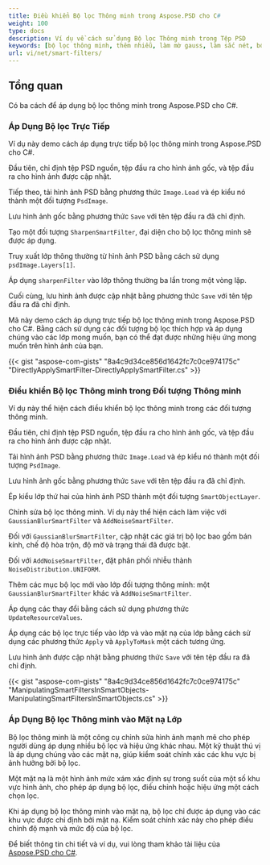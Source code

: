 ```yaml
---
title: Điều khiển Bộ lọc Thông minh trong Aspose.PSD cho C#
weight: 100
type: docs
description: Ví dụ về cách sử dụng Bộ lọc Thông minh trong Tệp PSD
keywords: [bộ lọc thông minh, thêm nhiễu, làm mờ gauss, làm sắc nét, bộ lọc, bộ lọc psd, api psd, C#, code mẫu]
url: vi/net/smart-filters/
---
```


## Tổng quan

Có ba cách để áp dụng bộ lọc thông minh trong Aspose.PSD cho C#.

### Áp Dụng Bộ lọc Trực Tiếp

Ví dụ này demo cách áp dụng trực tiếp bộ lọc thông minh trong Aspose.PSD cho C#.

Đầu tiên, chỉ định tệp PSD nguồn, tệp đầu ra cho hình ảnh gốc, và tệp đầu ra cho hình ảnh được cập nhật.

Tiếp theo, tải hình ảnh PSD bằng phương thức `Image.Load` và ép kiểu nó thành một đối tượng `PsdImage`.

Lưu hình ảnh gốc bằng phương thức `Save` với tên tệp đầu ra đã chỉ định.

Tạo một đối tượng `SharpenSmartFilter`, đại diện cho bộ lọc thông minh sẽ được áp dụng.

Truy xuất lớp thông thường từ hình ảnh PSD bằng cách sử dụng `psdImage.Layers[1]`.

Áp dụng `sharpenFilter` vào lớp thông thường ba lần trong một vòng lặp.

Cuối cùng, lưu hình ảnh được cập nhật bằng phương thức `Save` với tên tệp đầu ra đã chỉ định.

Mã này demo cách áp dụng trực tiếp bộ lọc thông minh trong Aspose.PSD cho C#. Bằng cách sử dụng các đối tượng bộ lọc thích hợp và áp dụng chúng vào các lớp mong muốn, bạn có thể đạt được những hiệu ứng mong muốn trên hình ảnh của bạn.

{{< gist "aspose-com-gists" "8a4c9d34ce856d1642fc7c0ce974175c" "DirectlyApplySmartFilter-DirectlyApplySmartFilter.cs" >}}

### Điều khiển Bộ lọc Thông minh trong Đối tượng Thông minh

Ví dụ này thể hiện cách điều khiển bộ lọc thông minh trong các đối tượng thông minh.

Đầu tiên, chỉ định tệp PSD nguồn, tệp đầu ra cho hình ảnh gốc, và tệp đầu ra cho hình ảnh được cập nhật.

Tải hình ảnh PSD bằng phương thức `Image.Load` và ép kiểu nó thành một đối tượng `PsdImage`.

Lưu hình ảnh gốc bằng phương thức `Save` với tên tệp đầu ra đã chỉ định.

Ép kiểu lớp thứ hai của hình ảnh PSD thành một đối tượng `SmartObjectLayer`.

Chỉnh sửa bộ lọc thông minh. Ví dụ này thể hiện cách làm việc với `GaussianBlurSmartFilter` và `AddNoiseSmartFilter`.

Đối với `GaussianBlurSmartFilter`, cập nhật các giá trị bộ lọc bao gồm bán kính, chế độ hòa trộn, độ mờ và trạng thái đã được bật.

Đối với `AddNoiseSmartFilter`, đặt phân phối nhiễu thành `NoiseDistribution.UNIFORM`.

Thêm các mục bộ lọc mới vào lớp đối tượng thông minh: một `GaussianBlurSmartFilter` khác và `AddNoiseSmartFilter`.

Áp dụng các thay đổi bằng cách sử dụng phương thức `UpdateResourceValues`.

Áp dụng các bộ lọc trực tiếp vào lớp và vào mặt nạ của lớp bằng cách sử dụng các phương thức `Apply` và `ApplyToMask` một cách tương ứng.

Lưu hình ảnh được cập nhật bằng phương thức `Save` với tên tệp đầu ra đã chỉ định.

{{< gist "aspose-com-gists" "8a4c9d34ce856d1642fc7c0ce974175c" "ManipulatingSmartFiltersInSmartObjects-ManipulatingSmartFiltersInSmartObjects.cs" >}}

### Áp Dụng Bộ lọc Thông minh vào Mặt nạ Lớp

Bộ lọc thông minh là một công cụ chỉnh sửa hình ảnh mạnh mẽ cho phép người dùng áp dụng nhiều bộ lọc và hiệu ứng khác nhau. Một kỹ thuật thú vị là áp dụng chúng vào các mặt nạ, giúp kiểm soát chính xác các khu vực bị ảnh hưởng bởi bộ lọc.

Một mặt nạ là một hình ảnh mức xám xác định sự trong suốt của một số khu vực hình ảnh, cho phép áp dụng bộ lọc, điều chỉnh hoặc hiệu ứng một cách chọn lọc.

Khi áp dụng bộ lọc thông minh vào mặt nạ, bộ lọc chỉ được áp dụng vào các khu vực được chỉ định bởi mặt nạ. Kiểm soát chính xác này cho phép điều chỉnh độ mạnh và mức độ của bộ lọc.

Để biết thông tin chi tiết và ví dụ, vui lòng tham khảo tài liệu của [Aspose.PSD cho C#](https://docs.aspose.com/psd/net/).

